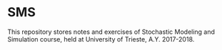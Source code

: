 # SMS

This repository stores notes and exercises of Stochastic Modeling and Simulation course, held at University of Trieste, A.Y. 2017-2018.